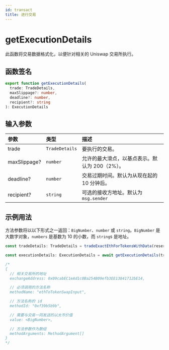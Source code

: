 ```yaml
---
id: transact
title: 进行交易
---
```


# getExecutionDetails

此函数将交易数据格式化，以便针对相关的 Uniswap 交易所执行。

## 函数签名

```typescript
export function getExecutionDetails(
  trade: TradeDetails,
  maxSlippage?: number,
  deadline?: number,
  recipient?: string
): ExecutionDetails
```

## 输入参数

| 参数        | 类型           | 描述                                                             |
| :---------- | :------------- | :----------------------------------------------------------------- |
| trade       | `TradeDetails` | 要执行的交易。                                                   |
| maxSlippage? | `number`       | 允许的最大滑点，以基点表示。默认为 200（2%）。                   |
| deadline?   | `number`       | 交易过期时间。默认为从现在起的 10 分钟后。                       |
| recipient?  | `string`       | 可选的接收方地址。默认为 `msg.sender`                             |

## 示例用法

方法参数将以以下形式之一返回：`BigNumber`、`number` 或 `string`。`BigNumber` 是大数字对象，`numbers` 是基数为 10 的小数，而 `string`s 是地址。

```typescript
const tradeDetails: TradeDetails = tradeExactEthForTokensWithData(reserves, '1000000000000000000')

const executionDetails: ExecutionDetails = await getExecutionDetails(tradeDetails)

/*
{
  // 相关交易所的地址
  exchangeAddress: 0x09cabEC1eAd1c0Ba254B09efb3EE13841712bE14,

  // 必须调用的方法名称
  methodName: "ethToTokenSwapInput",

  // 方法名称的 id
  methodId: "0xf39b5b9b",

  // 需要与交易一同发送的以太币价值
  value: <BigNumber>,

  // 方法参数作为数组
  methodArguments: MethodArgument[]
}
*/
```